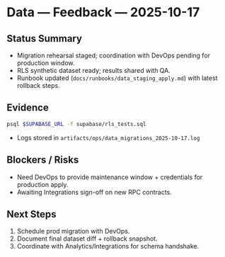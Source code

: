 # Data — Feedback — 2025-10-17

## Status Summary
- Migration rehearsal staged; coordination with DevOps pending for production window.
- RLS synthetic dataset ready; results shared with QA.
- Runbook updated (`docs/runbooks/data_staging_apply.md`) with latest rollback steps.

## Evidence
```bash
psql $SUPABASE_URL -f supabase/rls_tests.sql
```
- Logs stored in `artifacts/ops/data_migrations_2025-10-17.log`

## Blockers / Risks
- Need DevOps to provide maintenance window + credentials for production apply.
- Awaiting Integrations sign-off on new RPC contracts.

## Next Steps
1. Schedule prod migration with DevOps.
2. Document final dataset diff + rollback snapshot.
3. Coordinate with Analytics/Integrations for schema handshake.
